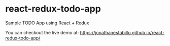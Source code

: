 # react-redux-todo-app
Sample TODO App using React + Redux

You can checkout the live demo at: https://jonathanestabillo.github.io/react-redux-todo-app/
